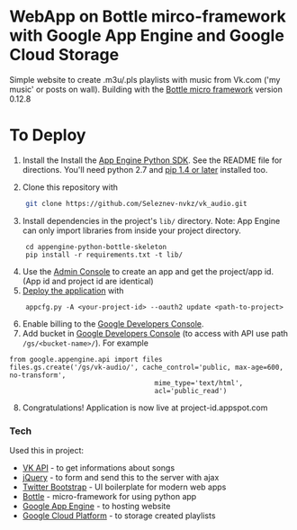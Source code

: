 # WebApp on Bottle mirco-framework with Google App Engine and Google Cloud Storage

Simple website to create .m3u/.pls playlists with music from Vk.com ('my music' or posts on wall). Building with the 
[Bottle micro framework](http://bottlepy.org)  version 0.12.8

# To Deploy

1. Install the Install the [App Engine Python SDK](https://developers.google.com/appengine/downloads). See the README file for directions. You'll need python 2.7 and [pip 1.4 or later](http://www.pip-installer.org/en/latest/installing.html) installed too.

2. Clone this repository with
```sh
    git clone https://github.com/Seleznev-nvkz/vk_audio.git
```
3. Install dependencies in the project's `lib/` directory. Note: App Engine can only import libraries from inside your project directory.
```
    cd appengine-python-bottle-skeleton
    pip install -r requirements.txt -t lib/
```

4. Use the [Admin Console](https://appengine.google.com) to create an app and
   get the project/app id. (App id and project id are identical)
5. [Deploy the
   application](https://developers.google.com/appengine/docs/python/tools/uploadinganapp) with
```
    appcfg.py -A <your-project-id> --oauth2 update <path-to-project>
```
6. Enable billing to the [Google Developers Console](https://console.developers.google.com/).
7. Add bucket in [Google Developers Console](https://console.developers.google.com/) (to access with API use path `/gs/<bucket-name>/`). For example
```
from google.appengine.api import files
files.gs.create('/gs/vk-audio/', cache_control='public, max-age=600, no-transform',
                                    mime_type='text/html',
                                    acl='public_read')
```
8. Congratulations! Application is now live at project-id.appspot.com


### Tech
Used this in project:
* [VK API](https://vk.com/dev/openapi) - to get informations about songs
* [jQuery](http://jquery.com) - to form and send this to the server with ajax
* [Twitter Bootstrap](http://twitter.github.com/bootstrap/) - UI boilerplate for modern web apps
* [Bottle](http://bottlepy.org) - micro-framework for using python app
* [Google App Engine](https://appengine.google.com/) - to hosting website
* [Google Cloud Platform](https://cloud.google.com/storage/) - to storage created playlists

